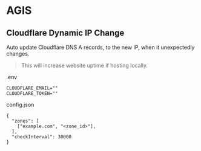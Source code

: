 # AGIS

## Cloudflare Dynamic IP Change
Auto update Cloudflare DNS A records, to the new IP, when it unexpectedly changes.
> This will increase website uptime if hosting locally.

.env
```.env
CLOUDFLARE_EMAIL=""
CLOUDFLARE_TOKEN=""
```

config.json
```
{
  "zones": [
    ["example.com", "<zone_id>"],
  ],
  "checkInterval": 30000
}
```